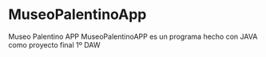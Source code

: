 # MuseoPalentinoApp
Museo Palentino APP 
MuseoPalentinoAPP es un programa hecho con JAVA como proyecto final 1º DAW
